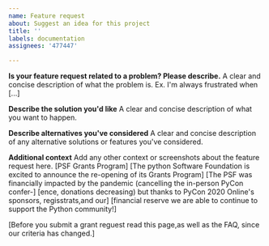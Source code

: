 ```yaml
---
name: Feature request
about: Suggest an idea for this project
title: ''
labels: documentation
assignees: '477447'

---
```


**Is your feature request related to a problem? Please describe.**
A clear and concise description of what the problem is. Ex. I'm always frustrated when [...]

**Describe the solution you'd like**
A clear and concise description of what you want to happen.

**Describe alternatives you've considered**
A clear and concise description of any alternative solutions or features you've considered.

**Additional context**
Add any other context or screenshots about the feature request here.
[PSF Grants Program]
[The python Software Foundation is excited to announce the re-opening of its Grants Program]
[The PSF was financially impacted by the pandemic (cancelling the in-person PyCon confer-]
[ence, donations decreasing) but thanks to PyCon 2020 Online's sponsors, regisstrats,and our]
[financial reserve we are able to continue to support the Python community!]

[Before you submit a grant reguest read this page,as well as the FAQ, since our criteria has changed.]
